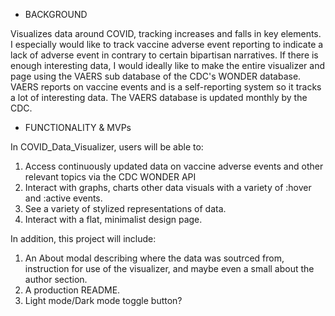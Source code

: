 - BACKGROUND

Visualizes data around COVID, tracking increases and falls in key elements. I especially would like to track vaccine adverse event reporting to indicate a lack of adverse event in contrary to certain bipartisan narratives. If there is enough interesting data, I would ideally like to make the entire visualizer and page using the VAERS sub database of the CDC's WONDER database. VAERS reports on vaccine events and is a self-reporting system so it tracks a lot of interesting data. The VAERS database is updated monthly by the CDC.


- FUNCTIONALITY & MVPs

In COVID_Data_Visualizer, users will be able to:

1) Access continuously updated data on vaccine adverse events and other relevant topics via the CDC WONDER API
2) Interact with graphs, charts other data visuals with a variety of :hover and :active events.
3) See a variety of stylized representations of data.
4) Interact with a flat, minimalist design page.

In addition, this project will include:

1) An About modal describing where the data was soutrced from, instruction for use of the visualizer, and maybe even a small about the author section.
2) A production README.
3) Light mode/Dark mode toggle button?
